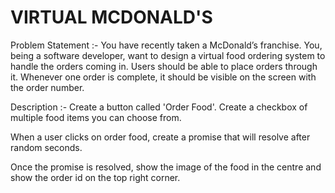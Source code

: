 # VIRTUAL MCDONALD'S
 Problem Statement :-
You have recently taken a McDonald’s franchise. You, being a software developer, want to design a virtual food ordering system to handle the orders coming in. Users should be able to place orders through it. Whenever one order is complete, it should be visible on the screen with the order number.

Description :-
Create a button called 'Order Food'. Create a checkbox of multiple food items you can choose from.

When a user clicks on order food, create a promise that will resolve after random seconds.

Once the promise is resolved, show the image of the food in the centre and show the order id on the top right corner.
